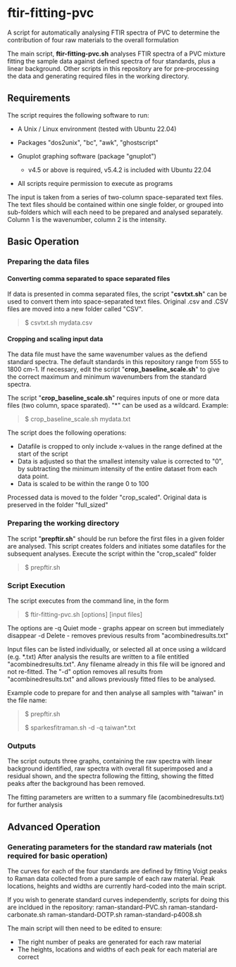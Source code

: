 # ftir-fitting-pvc

A script for automatically analysing FTIR spectra of PVC to determine 
the contribution of four raw materials to the overall formulation

The main script, **ftir-fitting-pvc.sh** analyses FTIR spectra of a PVC mixture fitting the sample data against
defined spectra of four standards, plus a linear background. Other scripts in this repository are 
for pre-processing the data and generating required files in the working directory.

## Requirements

The script requires the following software to run:
- A Unix / Linux environment (tested with Ubuntu 22.04)
- Packages "dos2unix", "bc", "awk", "ghostscript"
- Gnuplot graphing software (package "gnuplot") 
    - v4.5 or above is required, v5.4.2 is included with Ubuntu 22.04

- All scripts require permission to execute as programs

The input is taken from a series of two-column space-separated text files. The text files should be contained 
within one single folder, or grouped into sub-folders which will each need to be prepared and analysed separately.
Column 1 is the wavenumber, column 2 is the intensity.

## Basic Operation

### Preparing the data files

#### Converting comma separated to space separated files

If data is presented in comma separated files, the script "**csvtxt.sh**" can be used to convert them into space-separated text files. 
Original .csv and .CSV files are moved into a new folder called "CSV".

> $ csvtxt.sh mydata.csv

#### Cropping and scaling input data

The data file must have the same wavenumber values as the defiend standard spectra. The default standards in this repository
range from 555 to 1800 cm-1.
If necessary, edit the script "**crop_baseline_scale.sh**" to give the correct maximum and minimum wavenumbers from the standard spectra. 

The script "**crop_baseline_scale.sh**" requires inputs of one or more data files (two column, space sparated). "*" can be used as a wildcard. Example:

> $ crop_baseline_scale.sh mydata.txt 

The script does the following operations:
- Datafile is cropped to only include x-values in the range defined at the start of the script
- Data is adjusted so that the smallest intensity value is corrected to "0", by subtracting the minimum intensity of the entire dataset from each data point.
- Data is scaled to be within the range 0 to 100

Processed data is moved to the folder "crop_scaled". Original data is preserved in the folder "full_sized"

### Preparing the working directory

The script "**prepftir.sh**" should be run before the first files in a given folder are analysed.
This script creates folders and initiates some datafiles for the subsequent analyses.
Execute the script within the "crop_scaled" folder

> $ prepftir.sh

### Script Execution

The script executes from the command line, in the form
> $ ftir-fitting-pvc.sh [options] [input files]

The options are
-q Quiet mode - graphs appear on screen but immediately disappear
-d Delete - removes previous results from "acombinedresults.txt"

Input files can be listed individually, or selected all at once using a wildcard (e.g. *.txt)
After analysis the results are written to a file entitled "acombinedresults.txt". Any filename
already in this file will be ignored and not re-fitted. The "-d" option removes all results 
from "acombinedresults.txt" and allows previously fitted files to be analysed.

Example code to prepare for and then analyse all samples with "taiwan" in the file name:
> $ prepftir.sh
> 
> $ sparkesfitraman.sh -d -q taiwan*.txt

### Outputs

The script outputs three graphs, containing the raw spectra with linear background identified,
raw spectra with overall fit superimposed and a residual shown, and the spectra following the fitting,
showing the fitted peaks after the background has been removed. 

The fitting parameters are written to a summary file (acombinedresults.txt) for further analysis


## Advanced Operation

### Generating parameters for the standard raw materials (not required for basic operation)

The curves for each of the four standards are defined by fitting Voigt peaks to Raman data
collected from a pure sample of each raw material. Peak locations, heights and widths are
currently hard-coded into the main script.

If you wish to generate standard curves independently, scripts for doing this are incldued in 
the repository:
raman-standard-PVC.sh
raman-standard-carbonate.sh
raman-standard-DOTP.sh
raman-standard-p4008.sh

The main script will then need to be edited to ensure:
- The right number of peaks are generated for each raw material
- The heights, locations and widths of each peak for each material are correct
